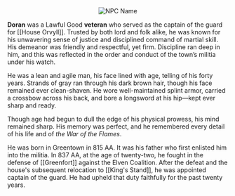 <div style="text-align: center;">
  <img src="Doran.png" alt="NPC Name" style="max-width: 450px;">
</div>

**Doran** was a Lawful Good **veteran** who served as the captain of the guard for [[House Orvyll]]. Trusted by both lord and folk alike, he was known for his unwavering sense of justice and disciplined command of martial skill. His demeanor was friendly and respectful, yet firm. Discipline ran deep in him, and this was reflected in the order and conduct of the town’s militia under his watch.

He was a lean and agile man, his face lined with age, telling of his forty years. Strands of gray ran through his dark brown hair, though his face remained ever clean-shaven. He wore well-maintained splint armor, carried a crossbow across his back, and bore a longsword at his hip—kept ever sharp and ready.

Though age had begun to dull the edge of his physical prowess, his mind remained sharp. His memory was perfect, and he remembered every detail of his life and of _the War of the Flames_.

He was born in Greentown in 815 AA. It was his father who first enlisted him into the militia. In 837 AA, at the age of twenty-two, he fought in the defense of [[Greenfort]] against the Elven Coalition. After the defeat and the house's subsequent relocation to [[King's Stand]], he was appointed captain of the guard. He had upheld that duty faithfully for the past twenty years.
